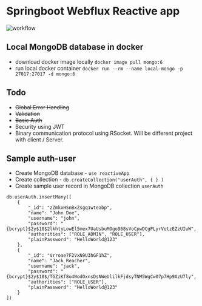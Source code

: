 # Springboot Webflux Reactive app

![workflow](https://github.com/github/docs/actions/workflows/main.yml/badge.svg)

## Local MongoDB database in docker

* download docker image locally `docker image pull mongo:6`
* run local docker container `docker run --rm --name local-mongo -p 27017:27017 -d mongo:6`

## Todo

* ~~Global Error Handling~~
* ~~Validation~~
* ~~Basic Auth~~
* Security using JWT
* Binary communication protocol using RSocket. Will be different project with client / Server.

## Sample auth-user

* Create MongoDB database - `use reactiveApp`
* Create collection - `db.createCollection("userAuth", { } )`
* Create sample user record in MongoDB collection `userAuth`

```
db.userAuth.insertMany([
    {
        "_id": "zZmkxHSnBxZsgq1wteabp",
        "name": "John Doe",
        "username": "john",
        "password": "{bcrypt}$2y$10$2lkhtyLowEl5mex7UaUsbuMOgo968sVoCpwDCgPLyrVotzEZzUIuW",
        "authorities": ["ROLE_ADMIN", "ROLE_USER"],
        "plainPassword": "HelloWorld@123"
    },
    {
        "_id": "Vrroae7F2VxN9U3hGF1hZ",
        "name": "Jack Reacher",
        "username": "jack",
        "password": "{bcrypt}$2y$10$/TGZiKf8o4WodOxnsDsNWeUlilkFjdsyTNM5WgCw07p7Hp9AzU7ly",
        "authorities": ["ROLE_USER"],
        "plainPassword": "HelloWorld@123"
    }
])
```
